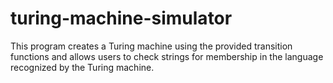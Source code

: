 # turing-machine-simulator
This program creates a Turing machine using the provided transition functions and allows users to check strings for membership in the language recognized by the Turing machine.
